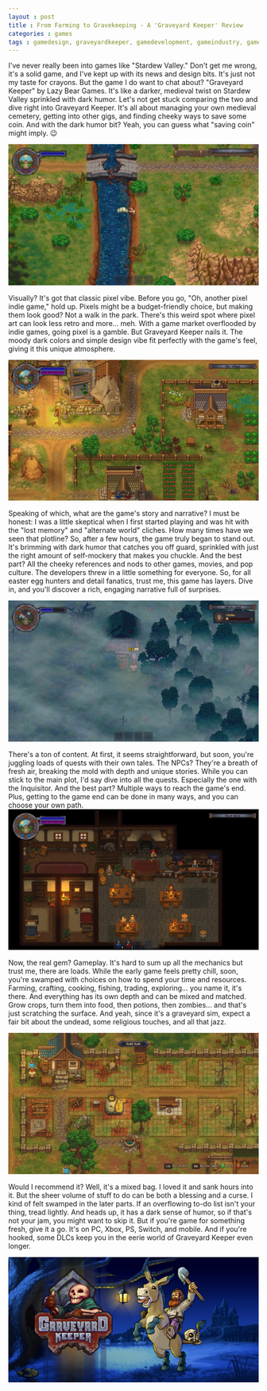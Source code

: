 ```yaml
---
layout : post
title : From Farming to Gravekeeping - A 'Graveyard Keeper' Review
categories : games
tags : gamedesign, graveyardkeeper, gamedevelopment, gameindustry, gameart, gamegraphics, gamestory, gamemechanics, gamecharacters
---
```


I've never really been into games like "Stardew Valley." Don't get me wrong, it's a solid game, and I've kept up with its news and design bits. It's just not my taste for crayons. But the game I do want to chat about? "Graveyard Keeper" by Lazy Bear Games. It's like a darker, medieval twist on Stardew Valley sprinkled with dark humor. Let's not get stuck comparing the two and dive right into Graveyard Keeper. It's all about managing your own medieval cemetery, getting into other gigs, and finding cheeky ways to save some coin. And with the dark humor bit? Yeah, you can guess what "saving coin" might imply. 😉

![Graveyard Keeper Poster](/assets/images/graveyard_keeper/graveyard-keeper-screenshot-river-corpse.jpg)


Visually? It's got that classic pixel vibe. Before you go, "Oh, another pixel indie game," hold up. Pixels might be a budget-friendly choice, but making them look good? Not a walk in the park. There's this weird spot where pixel art can look less retro and more... meh. With a game market overflooded by indie games, going pixel is a gamble. But Graveyard Keeper nails it. The moody dark colors and simple design vibe fit perfectly with the game's feel, giving it this unique atmosphere.

![Graveyard Keeper Screenshot Village](/assets/images/graveyard_keeper/graveyard-keeper-screenshot-village.jpg)

Speaking of which, what are the game's story and narrative? I must be honest: I was a little skeptical when I first started playing and was hit with the "lost memory" and "alternate world" cliches. How many times have we seen that plotline? So, after a few hours, the game truly began to stand out. It's brimming with dark humor that catches you off guard, sprinkled with just the right amount of self-mockery that makes you chuckle. And the best part? All the cheeky references and nods to other games, movies, and pop culture. The developers threw in a little something for everyone. So, for all easter egg hunters and detail fanatics, trust me, this game has layers. Dive in, and you'll discover a rich, engaging narrative full of surprises.

![Graveyard Keeper Screenshot Village](/assets/images/graveyard_keeper/graveyard-keeper-screenshot-npc.jpg)

There's a ton of content. At first, it seems straightforward, but soon, you're juggling loads of quests with their own tales. The NPCs? They're a breath of fresh air, breaking the mold with depth and unique stories. While you can stick to the main plot, I'd say dive into all the quests. Especially the one with the Inquisitor. And the best part? Multiple ways to reach the game's end. Plus, getting to the game end can be done in many ways, and you can choose your own path.
![Graveyard Keeper Screenshot Tavern](/assets/images/graveyard_keeper/graveyard-keeper-screenshot-tavern.jpg)

Now, the real gem? Gameplay. It's hard to sum up all the mechanics but trust me, there are loads. While the early game feels pretty chill, soon, you're swamped with choices on how to spend your time and resources. Farming, crafting, cooking, fishing, trading, exploring... you name it, it's there. And everything has its own depth and can be mixed and matched. Grow crops, turn them into food, then potions, then zombies... and that's just scratching the surface. And yeah, since it's a graveyard sim, expect a fair bit about the undead, some religious touches, and all that jazz.

![Graveyard Keeper Screenshot (credits Lazy Bear Games))](/assets/images/graveyard_keeper/graveyard-keeper-screenshot-build.jpg)

Would I recommend it? Well, it's a mixed bag. I loved it and sank hours into it. But the sheer volume of stuff to do can be both a blessing and a curse. I kind of felt swamped in the later parts. If an overflowing to-do list isn't your thing, tread lightly. And heads up, it has a dark sense of humor, so if that's not your jam, you might want to skip it. But if you're game for something fresh, give it a go. It's on PC, Xbox, PS, Switch, and mobile. And if you're hooked, some DLCs keep you in the eerie world of Graveyard Keeper even longer.

![Graveyard Keeper Poster](/assets/images/graveyard_keeper/graveyard-keeper-poster.jpg)

